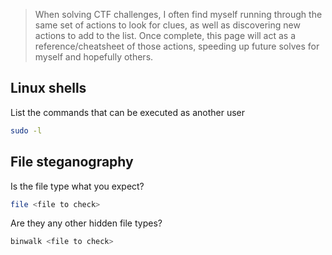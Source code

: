 > When solving CTF challenges, I often find myself running through the same set of actions to look for clues, as well as discovering new actions to add to the list. Once complete, this page will act as a reference/cheatsheet of those actions, speeding up future solves for myself and hopefully others.

## Linux shells
List the commands that can be executed as another user
```bash
sudo -l
```

## File steganography
Is the file type what you expect?
```bash
file <file to check>
```

Are they any other hidden file types?
```bash
binwalk <file to check>
```
